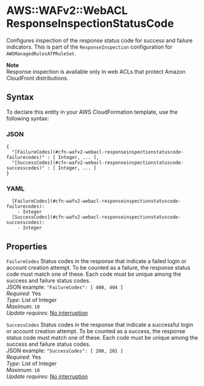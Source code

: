 # AWS::WAFv2::WebACL ResponseInspectionStatusCode<a name="aws-properties-wafv2-webacl-responseinspectionstatuscode"></a>

Configures inspection of the response status code for success and failure indicators\. This is part of the `ResponseInspection` configuration for `AWSManagedRulesATPRuleSet`\. 

**Note**  
Response inspection is available only in web ACLs that protect Amazon CloudFront distributions\.

## Syntax<a name="aws-properties-wafv2-webacl-responseinspectionstatuscode-syntax"></a>

To declare this entity in your AWS CloudFormation template, use the following syntax:

### JSON<a name="aws-properties-wafv2-webacl-responseinspectionstatuscode-syntax.json"></a>

```
{
  "[FailureCodes](#cfn-wafv2-webacl-responseinspectionstatuscode-failurecodes)" : [ Integer, ... ],
  "[SuccessCodes](#cfn-wafv2-webacl-responseinspectionstatuscode-successcodes)" : [ Integer, ... ]
}
```

### YAML<a name="aws-properties-wafv2-webacl-responseinspectionstatuscode-syntax.yaml"></a>

```
  [FailureCodes](#cfn-wafv2-webacl-responseinspectionstatuscode-failurecodes): 
    - Integer
  [SuccessCodes](#cfn-wafv2-webacl-responseinspectionstatuscode-successcodes): 
    - Integer
```

## Properties<a name="aws-properties-wafv2-webacl-responseinspectionstatuscode-properties"></a>

`FailureCodes`  <a name="cfn-wafv2-webacl-responseinspectionstatuscode-failurecodes"></a>
Status codes in the response that indicate a failed login or account creation attempt\. To be counted as a failure, the response status code must match one of these\. Each code must be unique among the success and failure status codes\.   
JSON example: `"FailureCodes": [ 400, 404 ]`   
*Required*: Yes  
*Type*: List of Integer  
*Maximum*: `10`  
*Update requires*: [No interruption](https://docs.aws.amazon.com/AWSCloudFormation/latest/UserGuide/using-cfn-updating-stacks-update-behaviors.html#update-no-interrupt)

`SuccessCodes`  <a name="cfn-wafv2-webacl-responseinspectionstatuscode-successcodes"></a>
Status codes in the response that indicate a successful login or account creation attempt\. To be counted as a success, the response status code must match one of these\. Each code must be unique among the success and failure status codes\.   
JSON example: `"SuccessCodes": [ 200, 201 ]`   
*Required*: Yes  
*Type*: List of Integer  
*Maximum*: `10`  
*Update requires*: [No interruption](https://docs.aws.amazon.com/AWSCloudFormation/latest/UserGuide/using-cfn-updating-stacks-update-behaviors.html#update-no-interrupt)